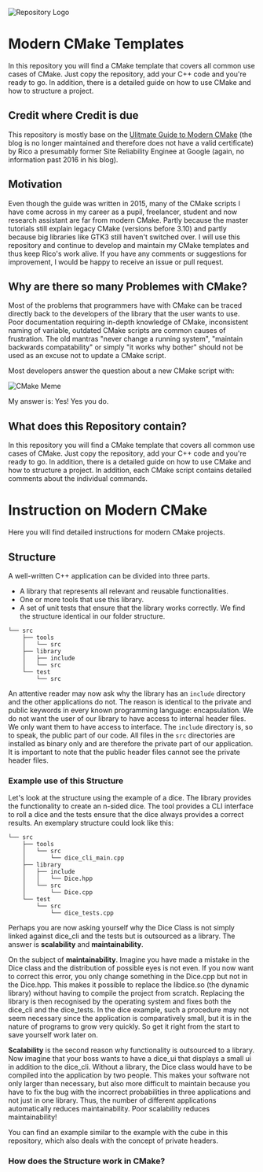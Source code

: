 ![Repository Logo](https://repository-images.githubusercontent.com/229826175/186ab32c-c0a1-49f0-90d6-2c64faa5b385)
# Modern CMake Templates

In this repository you will find a CMake template that covers all common use cases of CMake. Just copy the repository, add your C++ code and you're ready to go. In addition, there is a detailed guide on how to use CMake and how to structure a project.

## Credit where Credit is due
This repository is mostly base on the [Ulitmate Guide to Modern CMake](https://rix0r.nl/blog/2015/08/13/cmake-guide/) (the blog is no longer maintained and therefore does not have a valid certificate) by Rico a presumably former Site Reliability Enginee at Google (again, no information past 2016 in his blog).

## Motivation
Even though the guide was written in 2015, many of the CMake scripts I have come across in my career as a pupil, freelancer, student and now research assistant are far from modern CMake. Partly because the master tutorials still explain legacy CMake (versions before 3.10) and partly because big libraries like GTK3 still haven't switched over. I will use this repository and continue to develop and maintain my CMake templates and thus keep Rico's work alive. If you have any comments or suggestions for improvement, I would be happy to receive an issue or pull request.

## Why are there so many Problemes with CMake?

Most of the problems that programmers have with CMake can be traced directly back to the developers of the library that the user wants to use. Poor documentation requiring in-depth knowledge of CMake, inconsistent naming of variable, outdated CMake scripts are common causes of frustration. The old mantras "never change a running system", "maintain backwards compatability" or simply "it works why bother" should not be used as an excuse not to update a CMake script. 

Most developers answer the question about a new CMake script with:

![CMake Meme](https://memegenerator.net/img/instances/62346306.jpg)

My answer is: Yes! Yes you do.


## What does this Repository contain?

In this repository you will find a CMake template that covers all common use cases of CMake. Just copy the repository, add your C++ code and you're ready to go. In addition, there is a detailed guide on how to use CMake and how to structure a project. In addition, each CMake script contains detailed comments about the individual commands.

# Instruction on Modern CMake

Here you will find detailed instructions for modern CMake projects.

## Structure

A well-written C++ application can be divided into three parts.
- A library that represents all relevant and reusable functionalities.
- One or more tools that use this library. 
- A set of unit tests that ensure that the library works correctly.
We find the structure identical in our folder structure. 

```
└── src 
    ├── tools
    │   └── src
    ├── library 
    │   ├── include
    │   └── src
    └── test
        └── src
```

An attentive reader may now ask why the library has an `include` directory and the other applications do not. The reason is identical to the private and public keywords in every known programming language: encapsulation. We do not want the user of our library to have access to internal header files. We only want them to have access to interface. The `include` directory is, so to speak, the public part of our code. All files in the `src` directories are installed as binary only and are therefore the private part of our application. It is important to note that the public header files cannot see the private header files.

### Example use of this Structure

Let's look at the structure using the example of a dice. The library provides the functionality to create an n-sided dice. The tool provides a CLI interface to roll a dice and the tests ensure that the dice always provides a correct results. An exemplary structure could look like this:

```
└── src 
    ├── tools
    │   └── src
    │       └── dice_cli_main.cpp
    ├── library 
    │   ├── include
    │   │   └── Dice.hpp
    │   └── src
    │       └── Dice.cpp
    └── test
        └── src
            └── dice_tests.cpp
```

Perhaps you are now asking yourself why the Dice Class is not simply linked against dice_cli and the tests but is outsourced as a library. The answer is **scalability** and **maintainability**.

On the subject of **maintainability**. Imagine you have made a mistake in the Dice class and the distribution of possible eyes is not even. If you now want to correct this error, you only change something in the Dice.cpp but not in the Dice.hpp. This makes it possible to replace the libdice.so (the dynamic library) without having to compile the project from scratch. Replacing the library is then recognised by the operating system and fixes both the dice_cli and the dice_tests. In the dice example, such a procedure may not seem necessary since the application is comparatively small, but it is in the nature of programs to grow very quickly. So get it right from the start to save yourself work later on.

**Scalability** is the second reason why functionality is outsourced to a library. Now imagine that your boss wants to have a dice_ui that displays a small ui in addition to the dice_cli. Without a library, the Dice class would have to be compiled into the application by two people. This makes your software not only larger than necessary, but also more difficult to maintain because you have to fix the bug with the incorrect probabilities in three applications and not just in one library. Thus, the number of different applications automatically reduces maintainability. Poor scalability reduces maintainability!

You can find an example similar to the example with the cube in this repository, which also deals with the concept of private headers.

### How does the Structure work in CMake?

